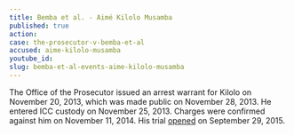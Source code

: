 ```yaml
---
title: Bemba et al. - Aimé Kilolo Musamba
published: true
action:
case: the-prosecutor-v-bemba-et-al
accused: aime-kilolo-musamba
youtube_id:
slug: bemba-et-al-events-aime-kilolo-musamba
---
```



The Office of the Prosecutor issued an arrest warrant for Kilolo on November 20, 2013, which was made public on November 28, 2013. He entered ICC custody on November 25, 2013. Charges were confirmed against him on November 11, 2014. His trial [opened](https://www.icc-cpi.int/en_menus/icc/press%20and%20media/press%20releases/Pages/pr1155.aspx) on September 29, 2015.